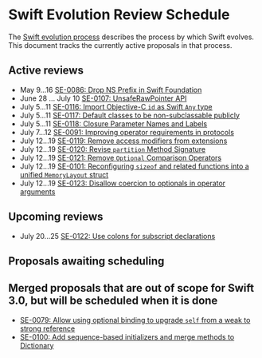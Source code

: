 # Swift Evolution Review Schedule

The [Swift evolution process][evolution-process] describes the process
by which Swift evolves. This document tracks the currently active
proposals in that process.

## Active reviews

* May 9...16 [SE-0086: Drop NS Prefix in Swift Foundation](proposals/0086-drop-foundation-ns.md)
* June 28 ... July 10 [SE-0107: UnsafeRawPointer API](proposals/0107-unsaferawpointer.md)
* July 5...11 [SE-0116: Import Objective-C `id` as Swift `Any` type](proposals/0116-id-as-any.md)
* July 5...11 [SE-0117: Default classes to be non-subclassable publicly](proposals/0117-non-public-subclassable-by-default.md)
* July 5...11 [SE-0118: Closure Parameter Names and Labels](proposals/0118-closure-parameter-names-and-labels.md)
* July 7...12 [SE-0091: Improving operator requirements in protocols](proposals/0091-improving-operators-in-protocols.md)
* July 12...19 [SE-0119: Remove access modifiers from extensions](proposals/0119-extensions-access-modifiers.md)
* July 12...19 [SE-0120: Revise `partition` Method Signature](proposals/0120-revise-partition-method.md) 
* July 12...19 [SE-0121: Remove `Optional` Comparison Operators](proposals/0121-remove-optional-comparison-operators.md) 
* July 12...19 [SE-0101: Reconfiguring `sizeof` and related functions into a unified `MemoryLayout` struct](proposals/0101-standardizing-sizeof-naming.md)
* July 12...19 [SE-0123: Disallow coercion to optionals in operator arguments](proposals/0123-disallow-value-to-optional-coercion-in-operator-arguments.md)

## Upcoming reviews

* July 20...25 [SE-0122: Use colons for subscript declarations](proposals/0122-use-colons-for-subscript-type-declarations.md)

## Proposals awaiting scheduling


## Merged proposals that are out of scope for Swift 3.0, but will be scheduled when it is done

* [SE-0079: Allow using optional binding to upgrade `self` from a weak to strong reference](proposals/0079-upgrade-self-from-weak-to-strong.md)
* [SE-0100: Add sequence-based initializers and merge methods to Dictionary](proposals/0100-add-sequence-based-init-and-merge-to-dictionary.md)

[evolution-process]: process.md  "The Swift evolution process"

